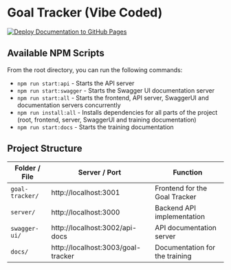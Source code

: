 # Goal Tracker (Vibe Coded)

[![Deploy Documentation to GitHub Pages](https://github.com/joelgrimberg/goal-tracker/actions/workflows/deployDocumentation.yml/badge.svg?branch=main)](https://github.com/joelgrimberg/goal-tracker/actions/workflows/deployDocumentation.yml)

## Available NPM Scripts

From the root directory, you can run the following commands:

- `npm run start:api` - Starts the API server
- `npm run start:swagger` - Starts the Swagger UI documentation server
- `npm run start:all` - Starts the frontend, API server, SwaggerUI and
  documentation servers concurrently
- `npm run install:all` - Installs dependencies for all parts of the project
  (root, frontend, server, SwaggerUI and training documentation)
- `npm run start:docs` - Starts the training documentation

## Project Structure

| Folder / File   | Server / Port                      | Function                       |
| --------------- | ---------------------------------- | ------------------------------ |
| `goal-tracker/` | http://localhost:3001              | Frontend for the Goal Tracker  |
| `server/`       | http://localhost:3000              | Backend API implementation     |
| `swagger-ui/`   | http://localhost:3002/api-docs     | API documentation server       |
| `docs/`         | http://localhost:3003/goal-tracker | Documentation for the training |
